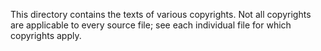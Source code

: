 This directory contains the texts of various copyrights. Not all copyrights
are applicable to every source file; see each individual file for which
copyrights apply.
